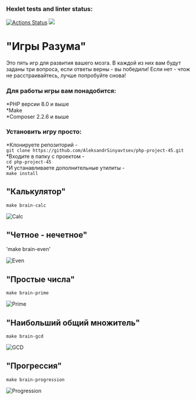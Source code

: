 ### Hexlet tests and linter status:
[![Actions Status](https://github.com/AleksandrSinyavtsev/php-project-45/workflows/hexlet-check/badge.svg)](https://github.com/AleksandrSinyavtsev/php-project-45/actions)
<a href="https://codeclimate.com/github/AleksandrSinyavtsev/php-project-45/maintainability"><img src="https://api.codeclimate.com/v1/badges/29e5be703ff2789e9d62/maintainability" /></a>

# "Игры Разума"

Это пять игр для развития вашего мозга. В каждой из них вам будут заданы три вопроса, 
если ответы верны - вы победили! Если нет - чтож не расстраивайтесь, лучше попробуйте снова!

### Для работы игры вам понадобится:    
*PHP версии 8.0 и выше  
*Make  
*Composer 2.2.6 и выше  

### Установить игру просто:  
*Клонируете репозиторий -   
`git clone https://github.com/AleksandrSinyavtsev/php-project-45.git`  
*Входите в папку с проектом -   
`cd php-project-45`  
*И устанавливаете дополнительные утилиты -   
`make install`  

## "Калькулятор"

`make brain-calc`

![Calc](https://github.com/AleksandrSinyavtsev/php-project-45/assets/48642880/cc309a6c-b35f-40b1-9d79-bb2eec7722a3)

## "Четное - нечетное"

'make brain-even'

![Even](https://github.com/AleksandrSinyavtsev/php-project-45/assets/48642880/53e8140b-b3bb-40db-a4fa-06fd497644f3)

## "Простые числа"

`make brain-prime`

![Prime](https://github.com/AleksandrSinyavtsev/php-project-45/assets/48642880/1b5a5de9-9d1e-4fb4-8bda-36a6debc1b60)

## "Наибольший общий множитель"

`make brain-gcd`

![GCD](https://github.com/AleksandrSinyavtsev/php-project-45/assets/48642880/ff78949c-4271-43bb-bdd1-eb569ed69800)

## "Прогрессия"

`make brain-progression`

![Progression](https://github.com/AleksandrSinyavtsev/php-project-45/assets/48642880/f6d384c2-1cbc-4bc2-8863-4215d5f8e2a4)







